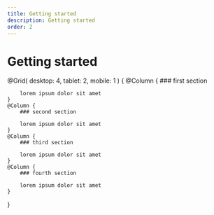 ```yaml
---
title: Getting started
description: Getting started
order: 2
---
```


# Getting started

@Grid(
    desktop: 4,
    tablet: 2,
    mobile: 1
) {
    @Column {
        ### first section
        
        lorem ipsum dolor sit amet 
    }
    @Column {
        ### second section
        
        lorem ipsum dolor sit amet 
    }
    @Column {
        ### third section
        
        lorem ipsum dolor sit amet 
    }
    @Column {
        ### fourth section
        
        lorem ipsum dolor sit amet 
    }
}
